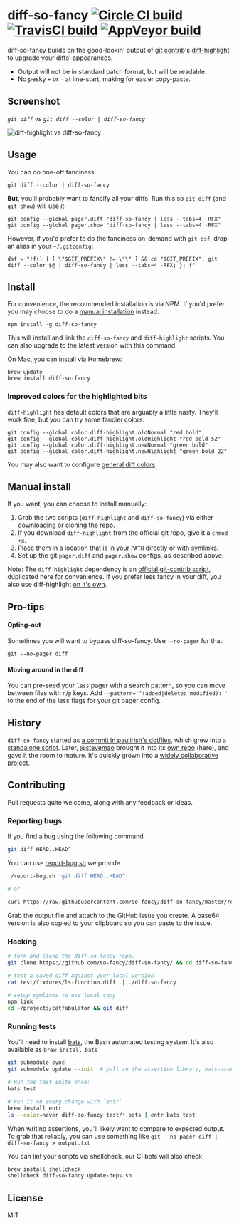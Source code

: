 # diff-so-fancy  [![Circle CI build](https://circleci.com/gh/so-fancy/diff-so-fancy.svg?style=svg)](https://circleci.com/gh/so-fancy/diff-so-fancy) [![TravisCI build](https://travis-ci.org/so-fancy/diff-so-fancy.svg?branch=master)](https://travis-ci.org/so-fancy/diff-so-fancy) [![AppVeyor build](https://ci.appveyor.com/api/projects/status/github/so-fancy/diff-so-fancy?branch=master&svg=true)](https://ci.appveyor.com/project/stevemao/diff-so-fancy/branch/master)

diff-so-fancy builds on the good-lookin' output of [git contrib](https://github.com/git/git/tree/master/contrib)'s [diff-highlight](https://github.com/git/git/tree/master/contrib/diff-highlight) to upgrade
your diffs' appearances.

* Output will not be in standard patch format, but will be readable.
* No pesky `+` or `-` at line-start, making for easier copy-paste.

## Screenshot

*`git diff` vs `git diff --color | diff-so-fancy`*

![diff-highlight vs diff-so-fancy](https://cloud.githubusercontent.com/assets/39191/13622719/7cc7c54c-e555-11e5-86c4-7045d91af041.png)

## Usage

You can do one-off fanciness:
```shell
git diff --color | diff-so-fancy
```

**But**, you'll probably want to fancify all your diffs. Run this so `git diff` (and `git show`) will use it:
```shell
git config --global pager.diff "diff-so-fancy | less --tabs=4 -RFX"
git config --global pager.show "diff-so-fancy | less --tabs=4 -RFX"
```

However, if you'd prefer to do the fanciness on-demand with `git dsf`, drop an alias in your `~/.gitconfig`:
```shell
dsf = "!f() { [ \"$GIT_PREFIX\" != \"\" ] && cd "$GIT_PREFIX"; git diff --color $@ | diff-so-fancy | less --tabs=4 -RFX; }; f"
```

## Install

For convenience, the recommended installation is via NPM. If you'd prefer, you may choose to do a [manual installation](#manual-install) instead.
```shell
npm install -g diff-so-fancy
```
This will install and link the `diff-so-fancy` and `diff-highlight` scripts. You can also upgrade to the latest version with this command.

On Mac, you can install via Homebrew:
```shell
brew update
brew install diff-so-fancy
```

### Improved colors for the highlighted bits

`diff-highlight` has default colors that are arguably a little nasty. They'll work fine, but you can try some fancier colors:
```shell
git config --global color.diff-highlight.oldNormal "red bold"
git config --global color.diff-highlight.oldHighlight "red bold 52"
git config --global color.diff-highlight.newNormal "green bold"
git config --global color.diff-highlight.newHighlight "green bold 22"
```
You may also want to configure [general diff colors](https://github.com/paulirish/dotfiles/blob/63cb8193b0e66cf80ab6332477f1f52c7fbb9311/.gitconfig#L23-L36).


## Manual install

If you want, you can choose to install manually:

1. Grab the two scripts (`diff-highlight` and `diff-so-fancy`) via either downloading or cloning the repo.
1. If you download `diff-highlight` from the official git repo, give it a `chmod +x`.
1. Place them in a location that is in your `PATH` directly or with symlinks.
1. Set up the git `pager.diff` and `pager.show` configs, as described above.

Note: The `diff-highlight` dependency is an [official git-contrib script](https://github.com/git/git/tree/master/contrib/diff-highlight), duplicated here for convenience. If you prefer less fancy in your diff, you also use diff-highlight [on it's own](https://news.ycombinator.com/item?id=11068436).


## Pro-tips

#### Opting-out

Sometimes you will want to bypass diff-so-fancy. Use `--no-pager` for that:

```shell
git --no-pager diff
```

#### Moving around in the diff

You can pre-seed your `less` pager with a search pattern, so you can move between files with `n`/`p` keys. Add `--pattern='^(added|deleted|modified): '` to the end of the less flags for your git pager config.

## History

`diff-so-fancy` started as [a commit in paulirish's dotfiles](https://github.com/paulirish/dotfiles/commit/6743b907ff586c28cd36e08d1e1c634e2968893e#commitcomment-13349456), which grew into a [standalone script](https://github.com/paulirish/dotfiles/blob/63cb8193b0e66cf80ab6332477f1f52c7fbb9311/bin/diff-so-fancy). Later, [@stevemao](https://github.com/stevemao) brought it into its [own repo](https://github.com/so-fancy/diff-so-fancy) (here), and gave it the room to mature. It's quickly grown into a [widely collaborative project](https://github.com/so-fancy/diff-so-fancy/graphs/contributors).

## Contributing

Pull requests quite welcome, along with any feedback or ideas.

### Reporting bugs

If you find a bug using the following command

```sh
git diff HEAD..HEAD^
```

You can use [report-bug.sh](./report-bug.sh) we provide

```sh
./report-bug.sh 'git diff HEAD..HEAD^'

# or

curl https://raw.githubusercontent.com/so-fancy/diff-so-fancy/master/report-bug.sh | bash -s 'git diff HEAD..HEAD^' 'diff.txt'
```

Grab the output file and attach to the GitHub issue you create. A base64 version is also copied to your clipboard so you can paste to the issue.

### Hacking

```sh
# fork and clone the diff-so-fancy repo.
git clone https://github.com/so-fancy/diff-so-fancy/ && cd diff-so-fancy

# test a saved diff against your local version
cat test/fixtures/ls-function.diff  | ./diff-so-fancy

# setup symlinks to use local copy
npm link
cd ~/projects/catfabulator && git diff
```

### Running tests

You'll need to install [bats](https://github.com/sstephenson/bats#installing-bats-from-source), the Bash automated testing system. It's also available as `brew install bats`

```sh
git submodule sync
git submodule update --init  # pull in the assertion library, bats-assert

# Run the test suite once:
bats test

# Run it on every change with `entr`
brew install entr
ls --color=never diff-so-fancy test/*.bats | entr bats test
```
When writing assertions, you'll likely want to compare to expected output. To grab that reliably, you can use something like `git --no-pager diff | diff-so-fancy > output.txt`


You can lint your scripts via shellcheck, our CI bots will also check.

```sh
brew install shellcheck
shellcheck diff-so-fancy update-deps.sh
```

## License

MIT
